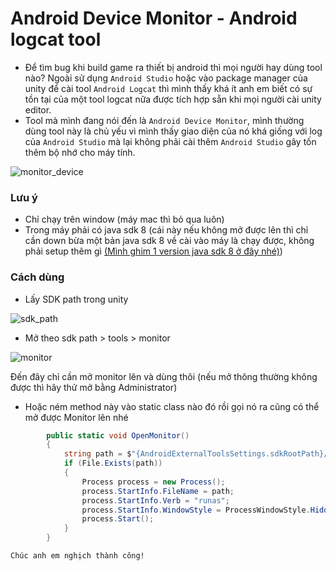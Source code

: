 # Android Device Monitor - Android logcat tool

- Để tìm bug khi build game ra thiết bị android thì mọi người hay dùng tool nào? Ngoài sử dụng `Android Studio` hoặc vào package manager của unity để cài tool `Android Logcat` thì mình thấy khá ít anh em biết có sự tồn tại của một tool logcat nữa được tích hợp sẵn khi mọi người cài unity editor.
- Tool mà mình đang nói đến là `Android Device Monitor`, mình thường dùng tool này là chủ yếu vì mình thấy giao diện của nó khá giống với log của `Android Studio` mà lại không phải cài thêm `Android Studio` gây tốn thêm bộ nhớ cho máy tính.

![monitor_device](https://github.com/user-attachments/assets/6aa8740a-cb9a-4e51-bffd-b70d8a91657f)

### Lưu ý

- Chỉ chạy trên window (máy mac thì bỏ qua luôn)
- Trong máy phải có java sdk 8 (cái này nếu không mở được lên thì chỉ cần down bừa một bản java sdk 8 về cài vào máy là chạy được, không phải setup thêm gì [(Mình ghim 1 version java sdk 8 ở đây nhé)](https://github.com/unityvn/android_device_monitor_tool_logcat/releases/download/1.0.0/JavaSetup8u441.exe))

### Cách dùng

- Lấy SDK path trong unity

![sdk_path](https://github.com/user-attachments/assets/48cce3c0-08d6-41fd-a77c-786cd8f9f356)

- Mở theo sdk path > tools > monitor

![monitor](https://github.com/user-attachments/assets/a8eab629-cf13-4340-911c-2b5eb351926e)

Đến đây chỉ cần mở monitor lên và dùng thôi (nếu mở thông thường không được thì hãy thử mở bằng Administrator)

- Hoặc ném method này vào static class nào đó rồi gọi nó ra cũng có thể mở được Monitor lên nhé

```csharp
        public static void OpenMonitor()
        {
            string path = $"{AndroidExternalToolsSettings.sdkRootPath}/tools/monitor.bat";
            if (File.Exists(path))
            {
                Process process = new Process();
                process.StartInfo.FileName = path;
                process.StartInfo.Verb = "runas";
                process.StartInfo.WindowStyle = ProcessWindowStyle.Hidden;
                process.Start();
            }
        }
```

`Chúc anh em nghịch thành công!`
